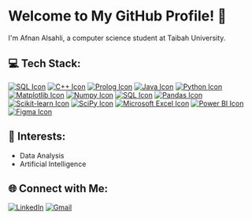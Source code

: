 # Welcome to My GitHub Profile! 👋

I'm Afnan Alsahli, a computer science student at Taibah University.



## 💻 Tech Stack:
[![SQL Icon](https://img.shields.io/badge/sql-%E5F2FF.svg?style=for-the-badge&logo=prolog&logoColor=white&logoWidth=20&logoHeight=20)](https://www.sqlite.org/index.html)
[![C++ Icon](https://img.shields.io/badge/c++-%2300599C.svg?style=for-the-badge&logo=c%2B%2B&logoColor=white&logoWidth=20&logoHeight=20)](https://isocpp.org/)
[![Prolog Icon](https://img.shields.io/badge/prolog-%23ADD8E6.svg?style=for-the-badge&logo=prolog&logoColor=white&logoWidth=20&logoHeight=20)](https://www.swi-prolog.org/)
[![Java Icon](https://img.shields.io/badge/java-%23ED8B00.svg?style=for-the-badge&logo=openjdk&logoColor=white&logoWidth=20&logoHeight=20)](https://openjdk.java.net/)
[![Python Icon](https://img.shields.io/badge/python-3670A0?style=for-the-badge&logo=python&logoColor=ffdd54&logoWidth=20&logoHeight=20)](https://www.python.org/)
[![Matplotlib Icon](https://img.shields.io/badge/Matplotlib-%23003366.svg?style=for-the-badge&logo=Matplotlib&logoColor=black&logoWidth=20&logoHeight=20)](https://matplotlib.org/)
[![Numpy Icon](https://img.shields.io/badge/numpy-%23013243.svg?style=for-the-badge&logo=numpy&logoColor=white&logoWidth=20&logoHeight=20)](https://numpy.org/)
[![SQL Icon](https://img.shields.io/badge/SQL-%23333333.svg?style=for-the-badge&logo=numpy&logoColor=white&logoWidth=20&logoHeight=20)](https://www.sqlite.org/index.html)
[![Pandas Icon](https://img.shields.io/badge/pandas-%23150458.svg?style=for-the-badge&logo=pandas&logoColor=white&logoWidth=20&logoHeight=20)](https://pandas.pydata.org/)
[![Scikit-learn Icon](https://img.shields.io/badge/scikit--learn-%23F7931E.svg?style=for-the-badge&logo=scikit-learn&logoColor=white&logoWidth=20&logoHeight=20)](https://scikit-learn.org/stable/)
[![SciPy Icon](https://img.shields.io/badge/SciPy-%230C55A5.svg?style=for-the-badge&logo=scipy&logoColor=%white&logoWidth=20&logoHeight=20)](https://scipy.org/)
[![Microsoft Excel Icon](https://img.shields.io/badge/Microsoft%20Excel-217346?style=flat-square&logo=microsoft%20excel&logoColor=white&logoWidth=20&logoHeight=20)](https://www.microsoft.com/en-us/microsoft-365/excel)
[![Power BI Icon](https://img.shields.io/badge/power_bi-F2C811?style=flat-square&logo=powerbi&logoColor=black&logoWidth=20&logoHeight=20)](https://powerbi.microsoft.com/)
[![Figma Icon](https://img.shields.io/badge/figma-%23F24E1E.svg?style=flat-square&logo=figma&logoColor=white&logoWidth=20&logoHeight=20)](https://www.figma.com/)

## 💫 Interests:

- Data Analysis
- Artificial Intelligence 


## 🌐 Connect with Me:

[![LinkedIn](https://img.shields.io/badge/LinkedIn-0077B5?style=flat-square&logo=linkedin&logoColor=white)](https://www.linkedin.com/in/AfnanAlsahli)
[![Gmail](https://img.shields.io/badge/Gmail-D14836?style=flat-square&logo=gmail&logoColor=white)](mailto:afnanalsuhli@gmail.com)


